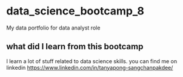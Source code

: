 # data_science_bootcamp_8
My data portfolio for data analyst role

## what did I learn from this bootcamp

I learn a lot of stuff related to data science skills. 
you can find me on linkedin https://www.linkedin.com/in/tanyapong-sangchanpakdee/
